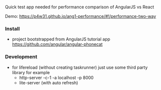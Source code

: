Quick test app needed for performance comparison of AngularJS vs React

Demo: https://p4w31.github.io/ang1-performance/#!/performance-two-way

### Install
- project bootstrapped from AngularJS tutorial app https://github.com/angular/angular-phonecat

### Development
- for lifereload (without creating taskrunner) just use some third party library for example
  - http-server -c-1 -a localhost -p 8000
  - lite-server (with auto refresh)
